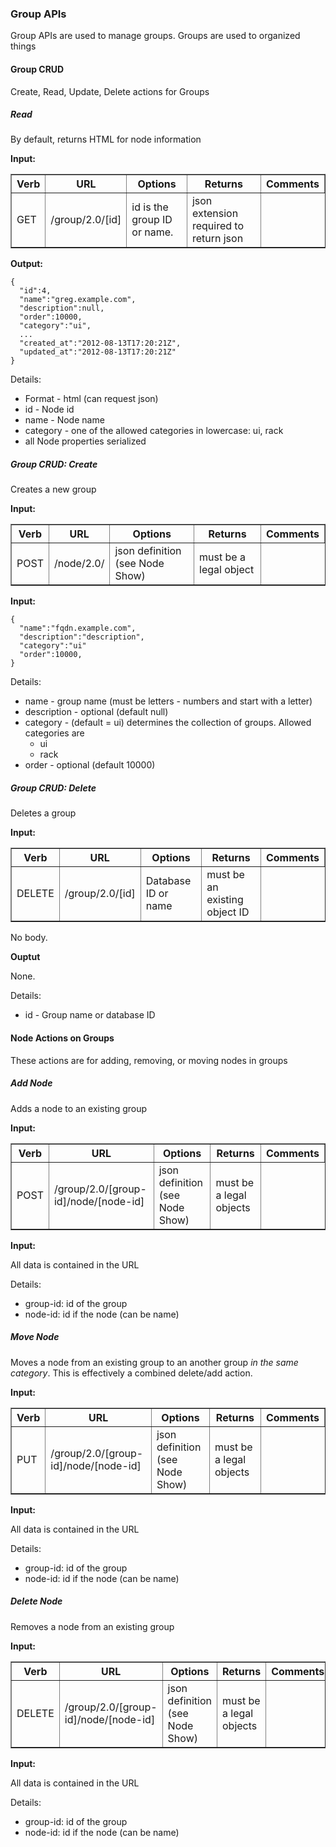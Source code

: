 ### Group APIs

Group APIs are used to manage groups.  Groups are used to organized things

#### Group CRUD

Create, Read, Update, Delete actions for Groups

##### Read

By default, returns HTML for node information

**Input:**


<table border=1>
<tr><th> Verb </th><th> URL </th><th> Options </th><th> Returns </th><th> Comments </th></tr>
<tr><td> GET  </td><td> /group/2.0/[id] </td><td> id is the group ID or name. </td><td> json extension required to return json  </td></tr>
</table>


**Output:**

    {
      "id":4,
      "name":"greg.example.com",
      "description":null,
      "order":10000,
      "category":"ui",
      ...
      "created_at":"2012-08-13T17:20:21Z",
      "updated_at":"2012-08-13T17:20:21Z"
    }

Details:

* Format - html (can request json)
* id - Node id
* name - Node name
* category - one of the allowed categories in lowercase: ui, rack 
* all Node properties serialized

##### Group CRUD: Create

Creates a new group

**Input:**

<table border=1>
<tr><th> Verb </th><th> URL </th><th> Options </th><th> Returns </th><th> Comments </th></tr>
<tr><td> POST  </td><td> /node/2.0/ </td><td> json definition (see Node Show) </td><td> must be a legal object </td></tr>
</table>

**Input:**

    {
      "name":"fqdn.example.com",
      "description":"description",
      "category":"ui"
      "order":10000,
    }

Details:

* name - group name (must be letters - numbers and start with a letter)
* description - optional (default null)
* category - (default = ui) determines the collection of groups.  Allowed categories are
  * ui
  * rack
* order - optional (default 10000) 

##### Group CRUD: Delete 

Deletes a group

**Input:**

<table border=1>
<tr><th> Verb </th><th> URL </th><th> Options </th><th> Returns </th><th> Comments </th></tr>
<tr><td> DELETE  </td><td> /group/2.0/[id] </td><td> Database ID or name </td><td> must be an existing object ID </td></tr>
</table>

No body.

**Ouptut**

None.

Details:

* id - Group name or database ID

#### Node Actions on Groups

These actions are for adding, removing, or moving nodes in groups

##### Add Node

Adds a node to an existing group

**Input:**

<table border=1>
<tr><th> Verb </th><th> URL </th><th> Options </th><th> Returns </th><th> Comments </th></tr>
<tr><td> POST  </td><td> /group/2.0/[group-id]/node/[node-id] </td><td> json definition (see Node Show) </td><td> must be a legal objects </td></tr>
</table>

**Input:**

All data is contained in the URL

Details:

* group-id: id of the group
* node-id: id if the node (can be name) 

##### Move Node

Moves a node from an existing group to an another group _in the same category_.  This is effectively a combined delete/add action.

**Input:**

<table border=1>
<tr><th> Verb </th><th> URL </th><th> Options </th><th> Returns </th><th> Comments </th></tr>
<tr><td> PUT  </td><td> /group/2.0/[group-id]/node/[node-id] </td><td> json definition (see Node Show) </td><td> must be a legal objects </td></tr>
</table>

**Input:**

All data is contained in the URL

Details:

* group-id: id of the group
* node-id: id if the node (can be name) 


##### Delete Node

Removes a node from an existing group 

**Input:**

<table border=1>
<tr><th> Verb </th><th> URL </th><th> Options </th><th> Returns </th><th> Comments </th></tr>
<tr><td> DELETE </td><td> /group/2.0/[group-id]/node/[node-id] </td><td> json definition (see Node Show) </td><td> must be a legal objects </td></tr>
</table>

**Input:**

All data is contained in the URL

Details:

* group-id: id of the group
* node-id: id if the node (can be name) 


